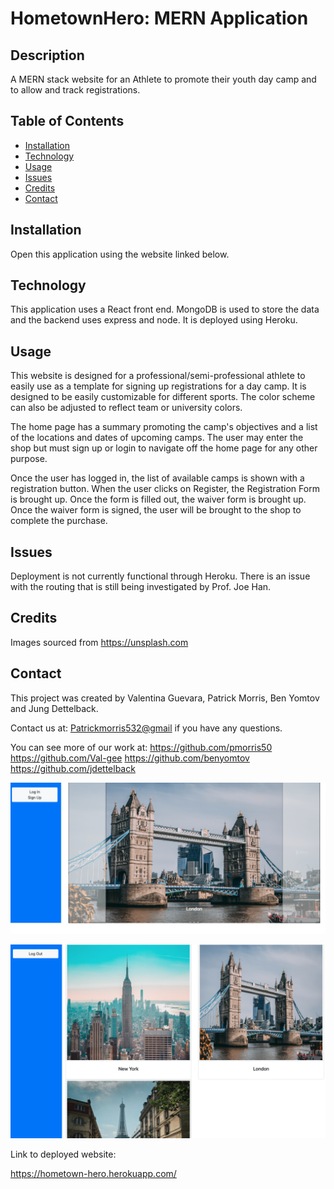 # HometownHero: MERN Application

## Description

A MERN stack website for an Athlete to promote their youth day camp and to allow and track registrations. 


## Table of Contents
* [Installation](#installation)
* [Technology](#technology)
* [Usage](#usage)
* [Issues](#issues)
* [Credits](#credits)
* [Contact](#contact)


## Installation
Open this application using the website linked below.


## Technology
This application uses a React front end. MongoDB is used to store the data and the backend uses express and node. It is deployed using Heroku.


## Usage
This website is designed for a professional/semi-professional athlete to easily use as a template for signing up registrations for a day camp. It is designed to be easily customizable for different sports. The color scheme can also be adjusted to reflect team or university colors.

The home page has a summary promoting the camp's objectives and a list of the locations and dates of upcoming camps. The user may enter the shop but must sign up or login to navigate off the home page for any other purpose.

Once the user has logged in, the list of available camps is shown with a registration button. When the user clicks on Register, the Registration Form is brought up. Once the form is filled out, the waiver form is brought up. Once the waiver form is signed, the user will be brought to the shop to complete the purchase.


## Issues
Deployment is not currently functional through Heroku. There is an issue with the routing that is still being investigated by Prof. Joe Han.


## Credits
Images sourced from https://unsplash.com


## Contact
This project was created by Valentina Guevara, Patrick Morris, Ben Yomtov and Jung Dettelback.

Contact us at:
    [Patrickmorris532@gmail](mailto:Patrickmorris532@gmail.com) if you have any questions.  

You can see more of our work at:
    <https://github.com/pmorris50>
    <https://github.com/Val-gee>
    <https://github.com/benyomtov>
    <https://github.com/jdettelback>
   

  ![screenshot](https://raw.githubusercontent.com/NyqEvo/travel-blog/main/public/images/screenshottravelblog1.png)
  
  ![screenshot](https://raw.githubusercontent.com/NyqEvo/travel-blog/main/public/images/screenshottravelblog2.png)
  
  Link to deployed website:

https://hometown-hero.herokuapp.com/
